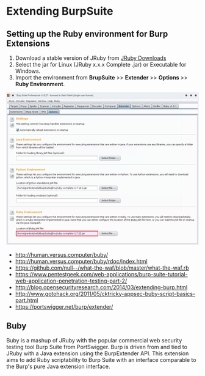 # Extending BurpSuite

## Setting up the Ruby environment for Burp Extensions 

1. Download a stable version of JRuby from [JRuby Downloads](http://jruby.org/download)
2. Select the jar for Linux (JRuby x.x.x Complete .jar) or Executable for Windows.
3. Import the environment from **BrupSuite** >> **Extender** >> **Options** >> **Ruby Environment**.

![](webfu__burp_setenv1.png)

- http://human.versus.computer/buby/
- http://human.versus.computer/buby/rdoc/index.html
- https://github.com/null--/what-the-waf/blob/master/what-the-waf.rb
- https://www.pentestgeek.com/web-applications/burp-suite-tutorial-web-application-penetration-testing-part-2/
- http://blog.opensecurityresearch.com/2014/03/extending-burp.html
- http://www.gotohack.org/2011/05/cktricky-appsec-buby-script-basics-part.html
- https://portswigger.net/burp/extender/


## Buby
Buby is a mashup of JRuby with the popular commercial web security testing tool Burp Suite from PortSwigger. Burp is driven from and tied to JRuby with a Java extension using the BurpExtender API. This extension aims to add Ruby scriptability to Burp Suite with an interface comparable to the Burp's pure Java extension interface.